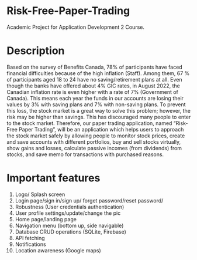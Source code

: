 # Risk-Free-Paper-Trading
Academic Project for Application Development 2 Course.
# Description
Based on the survey of Benefits Canada, 78% of participants have faced financial difficulties because of the high inflation (Staff). Among them, 67 % of participants aged 18 to 24 have no saving/retirement plans at all. Even though the banks have offered about 4% GIC rates, in August 2022, the Canadian inflation rate is even higher with a rate of 7% (Government of Canada). This means each year the funds in our accounts are losing their values by 3% with saving plans and 7% with non-saving plans. To prevent this loss, the stock market is a great way to solve this problem; however, the risk may be higher than savings. This has discouraged many people to enter to the stock market. Therefore, our paper trading application, named “Risk-Free Paper Trading”, will be an application which helps users to approach the stock market safely by allowing people to monitor stock prices, create and save accounts with different portfolios, buy and sell stocks virtually, show gains and losses, calculate passive incomes (from dividends) from stocks, and save memo for transactions with purchased reasons. 
# Important features
1. Logo/ Splash screen
2. Login page/sign in/sign up/ forget password/reset password/
3. Robustness (User credentials authentication)
4. User profile settings/update/change the pic
5. Home page/landing page
6. Navigation menu (bottom up, side navigable)
7. Database CRUD operations (SQLite, Firebase)
8. API fetching
9. Notifications
10. Location awareness (Google maps)
